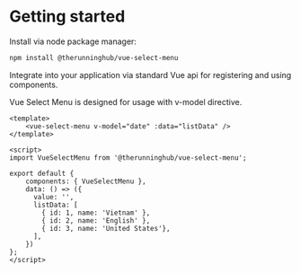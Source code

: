 # Getting started
Install via node package manager:
```bash
npm install @therunninghub/vue-select-menu
```
Integrate into your application via standard Vue api for registering and using components.

Vue Select Menu is designed for usage with v-model directive.
```vue
<template>
    <vue-select-menu v-model="date" :data="listData" />
</template>

<script>
import VueSelectMenu from '@therunninghub/vue-select-menu';

export default {
    components: { VueSelectMenu },
    data: () => ({
      value: '',
      listData: [
        { id: 1, name: 'Vietnam' },
        { id: 2, name: 'English' },
        { id: 3, name: 'United States'},
      ],
    })
};
</script>
```
